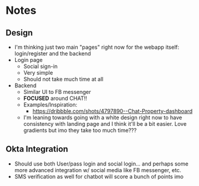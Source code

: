 # Notes

## Design
* I'm thinking just two main "pages" right now for the webapp itself: login/register and the backend
* Login page
    * Social sign-in
    * Very simple
    * Should not take much time at all
* Backend
    * Similar UI to FB messenger
    * __FOCUSED__ around CHAT!!
    * Examples/Inspiration:
        * https://dribbble.com/shots/4797890--Chat-Property-dashboard
    * I'm leaning towards going with a white design right now to have consistency with landing page and I think it'll be a bit easier. Love gradients but imo they take too much time???


## Okta Integration
* Should use both User/pass login and social login... and perhaps some more advanced integration w/ social media like FB messenger, etc.
* SMS verification as well for chatbot will score a bunch of points imo
